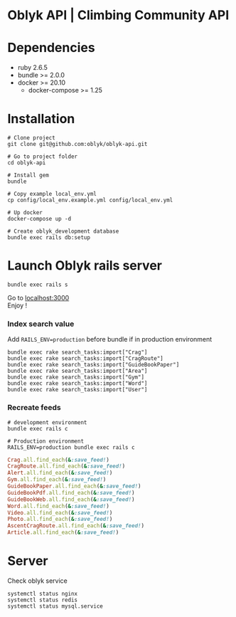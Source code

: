# Oblyk API | Climbing Community API   

# Dependencies

- ruby 2.6.5
- bundle >= 2.0.0
- docker >= 20.10
    - docker-compose >= 1.25

# Installation
```shell
# Clone project
git clone git@github.com:oblyk/oblyk-api.git

# Go to project folder
cd oblyk-api

# Install gem
bundle

# Copy example local_env.yml 
cp config/local_env.example.yml config/local_env.yml

# Up docker
docker-compose up -d

# Create oblyk_development database
bundle exec rails db:setup
```

# Launch Oblyk rails server
```shell
bundle exec rails s
```
Go to [localhost:3000](http://localhost:3000)  
Enjoy !

### Index search value
Add `RAILS_ENV=production` before bundle if in production environment
```shell
bundle exec rake search_tasks:import["Crag"]
bundle exec rake search_tasks:import["CragRoute"]
bundle exec rake search_tasks:import["GuideBookPaper"]
bundle exec rake search_tasks:import["Area"]
bundle exec rake search_tasks:import["Gym"]
bundle exec rake search_tasks:import["Word"]
bundle exec rake search_tasks:import["User"]
```

### Recreate feeds
```shell
# development environment
bundle exec rails c

# Production environment
RAILS_ENV=production bundle exec rails c
```
```ruby
Crag.all.find_each(&:save_feed!)
CragRoute.all.find_each(&:save_feed!)
Alert.all.find_each(&:save_feed!)
Gym.all.find_each(&:save_feed!)
GuideBookPaper.all.find_each(&:save_feed!)
GuideBookPdf.all.find_each(&:save_feed!)
GuideBookWeb.all.find_each(&:save_feed!)
Word.all.find_each(&:save_feed!)
Video.all.find_each(&:save_feed!)
Photo.all.find_each(&:save_feed!)
AscentCragRoute.all.find_each(&:save_feed!)
Article.all.find_each(&:save_feed!)
```

# Server

Check oblyk service
```shell
systemctl status nginx
systemctl status redis
systemctl status mysql.service
```
